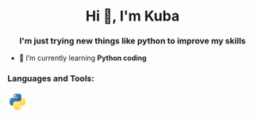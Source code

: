 <h1 align="center">Hi 👋, I'm Kuba</h1>
<h3 align="center">I'm just trying new things like python to improve my skills</h3>

- 🌱 I’m currently learning **Python coding**


<h3 align="left">Languages and Tools:</h3>
<p align="left"> <a href="https://www.python.org" target="_blank" rel="noreferrer"> <img src="https://raw.githubusercontent.com/devicons/devicon/master/icons/python/python-original.svg" alt="python" width="40" height="40"/> </a> </p>
